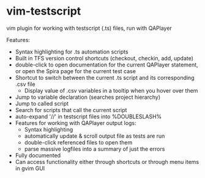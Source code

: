 # vim-testscript
vim plugin for working with testscript (.ts) files, run with QAPlayer

Features:
* Syntax highlighting for .ts automation scripts
* Built in TFS version control shortcuts (checkout, checkin, add, update)
* double-click to open documentation for the current QAPlayer statement, or open the Spira page for the current test case
* Shortcut to switch between the current .ts script and its corresponding .csv file
  * Display value of .csv variables in a tooltip when you hover over them
* Jump to variable declaration (searches project hierarchy)
* Jump to called script
* Search for scripts that call the current script
* auto-expand '//' in testscript files into %DOUBLESLASH%
* Features for working with QAPlayer output logs:
  * Syntax highlighting
  * automatically update & scroll output file as tests are run
  * double-click referenced files to open them
  * parse massive logfiles into a summary of just the errors
* Fully documented
* Can access functionality either through shortcuts or through menu items in gvim GUI
